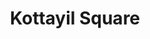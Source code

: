 ---
title: "Kottayil Square"
url: /athirampuzha-ettumanoor-kerala/kottayil-square/
shop: Einkaufszentrum
---